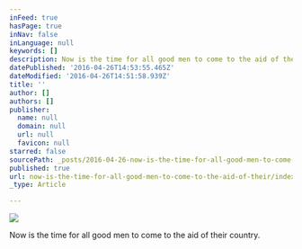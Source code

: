 ```yaml
---
inFeed: true
hasPage: true
inNav: false
inLanguage: null
keywords: []
description: Now is the time for all good men to come to the aid of their country.
datePublished: '2016-04-26T14:53:55.465Z'
dateModified: '2016-04-26T14:51:58.939Z'
title: ''
author: []
authors: []
publisher:
  name: null
  domain: null
  url: null
  favicon: null
starred: false
sourcePath: _posts/2016-04-26-now-is-the-time-for-all-good-men-to-come-to-the-aid-of-their.md
published: true
url: now-is-the-time-for-all-good-men-to-come-to-the-aid-of-their/index.html
_type: Article

---
```

![](https://the-grid-user-content.s3-us-west-2.amazonaws.com/4333eb93-a73a-40ec-9db6-ee857f512737.png)

Now is the time for all good men to come to the aid of their country.